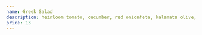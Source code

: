 ```yaml
---
name: Greek Salad
description: heirloom tomato, cucumber, red onionfeta, kalamata olive, red wine vinaigrette
price: 13
---
```

